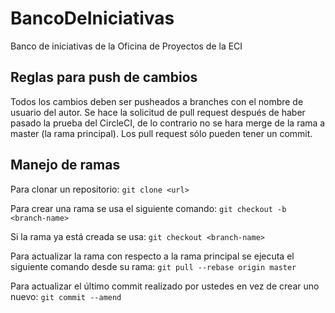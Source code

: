 
# BancoDeIniciativas
Banco de iniciativas de la Oficina de Proyectos de la ECI

## Reglas para push de cambios

Todos los cambios deben ser pusheados a branches con el nombre de usuario del autor. Se hace la solicitud de pull request después de haber pasado la prueba del CircleCI, de lo contrario no se hara merge de la rama a master (la rama principal). Los pull request sólo pueden tener un commit.

## Manejo de ramas

Para clonar un repositorio: `git clone <url>`

Para crear una rama se usa el siguiente comando: `git checkout -b <branch-name>`

Si la rama ya está creada se usa: `git checkout <branch-name>`

Para actualizar la rama con respecto a la rama principal se ejecuta el siguiente comando desde su rama: `git pull --rebase origin master`

Para actualizar el último commit realizado por ustedes en vez de crear uno nuevo: `git commit --amend`
